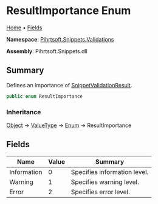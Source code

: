 # ResultImportance Enum

[Home](../../../../README.md) &#x2022; [Fields](#fields)

**Namespace**: [Pihrtsoft.Snippets.Validations](../README.md)

**Assembly**: Pihrtsoft\.Snippets\.dll

## Summary

Defines an importance of [SnippetValidationResult](../SnippetValidationResult/README.md)\.

```csharp
public enum ResultImportance
```

### Inheritance

[Object](https://docs.microsoft.com/en-us/dotnet/api/system.object) &#x2192; [ValueType](https://docs.microsoft.com/en-us/dotnet/api/system.valuetype) &#x2192; [Enum](https://docs.microsoft.com/en-us/dotnet/api/system.enum) &#x2192; ResultImportance

## Fields

| Name | Value | Summary |
| ---- | ----- | ------- |
| Information | 0 | Specifies information level\. |
| Warning | 1 | Specifies warning level\. |
| Error | 2 | Specifies error level\. |

